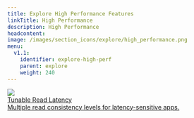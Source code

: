 ```yaml
---
title: Explore High Performance Features
linkTitle: High Performance
description: High Performance
headcontent:
image: /images/section_icons/explore/high_performance.png
menu:
  v1.1:
    identifier: explore-high-perf
    parent: explore
    weight: 240
---
```


<div class="row">
  <div class="col-12 col-md-6 col-lg-12 col-xl-6">
    <a class="section-link icon-offset" href="tunable-reads/">
      <div class="head">
        <img class="icon" src="/images/section_icons/explore/tunable_reads.png" aria-hidden="true" />        
        <div class="title">Tunable Read Latency</div>
      </div>
      <div class="body">
        Multiple read consistency levels for latency-sensitive apps.
      </div>
    </a>
  </div>
</div>

